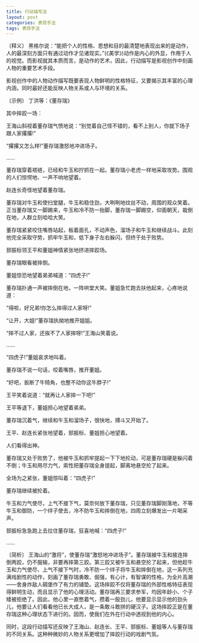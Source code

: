 ```yaml
---
title: 行动描写法
layout: post
categories: 表现手法
tags: 表现手法
---
```


〔释义〕 黑格尔说：“能把个人的性格、思想和目的最清楚地表现出来的是动作，人的最深刻方面只有通过动作才见诸现实。”(《美学》)动作是内心的外显，作用于人的视觉。而影视就其本质而言，是动作的艺术，因此，行动描写是影视创作中刻画人物的重要艺术手段。

影视创作中的人物动作描写既要表现人物鲜明的性格特征，又要揭示其丰富的心理内涵，同时最好还能反映人物关系或人与环境的关系。

〔示例〕 丁洪等：《董存瑞》

其中摔跤一场：

王海山斜视着董存瑞气愤地说：“别觉着自己怪不错的，看不上别人，你就下场子跟人家撂撂!”

“撂撂又怎么样!”董存瑞激怒地冲进场子。

……

董存瑞穿着褡裢，已经和牛玉和拧抓在一起。董存瑞小老虎一样地采取攻势。围观的人们惊愕地、一声不响地望着。

赵连长奇怪地望着董存瑞。

董存瑞对牛玉和使扫堂腿，牛玉和稳住劲，大咧咧地纹丝不动，周围的观众笑着。正当董存瑞又一脚踢来，牛玉和冷不防一抬脚，董存瑞一脚踢空，仰面朝天，栽倒在地，人群立刻哈哈大笑。

董存瑞紧紧咬住嘴唇站起，板着面孔，不动声色，溜场子和牛玉和继续战斗。此刻他完全采取守势，抓牢牛玉和，低下身子左右躲闪，但终于处于败势。

郅振标领王平和董姐神情紧张地挤进摔跤场。

董存瑞眼看被摔倒。

董姐惊恐地望着弟弟喊道：“四虎子!”

董存瑞扑通一声被摔倒在地，一阵哄堂大笑。董姐急忙跑去扶他起来，心疼地说道：

“得啦，好兄弟!你怎么摔得过人家呀!”

“让开，大姐!”董存瑞执拗地推开姐姐。

“摔不过人家，还挨不了人家摔呀!”王海山笑着说。

……

“四虎子!”董姐哀求地叫着。

董存瑞不说一句话，咬着嘴唇，推开董姐。

“好吧，扳断了牛犄角，也整不动你这牛脖子!”

王平笑着说道：“就再让人家摔一下吧!”

王平等退下，董姐担心地望着弟弟。

董存瑞沉着气，继续和牛玉和溜场子，很快地，搏斗又开始了。

王平、赵连长紧张地望着，郅振标、董姐担心地望着。

人们看得出神。

董存瑞又处于败势了，他被牛玉和抓牢提起一下下地抡动，可是董存瑞硬是躲闪着不倒；牛玉和用尽力气，索性把董存瑞全身提起，脚离地悬空抡了起来。

全场为之紧张，董姐惊叫着：“四虎子!”

董存瑞继续被抡着。

牛玉和力气使尽，上气不接下气，莫奈何放下董存瑞，只见董存瑞脚刚落地，不等牛玉和御防，一个绊子使去，冷不防牛玉和摔倒在地，四周立刻爆发出一片喝采声。

郅振标急急跑上去拉住董存瑞，狂喜地喊：“四虎子!”

……

〔简析〕 王海山的“激将”，使董存瑞“激怒地冲进场子”。董存瑞被牛玉和接连摔倒两跤，仍不服输，非要再摔第三跤。第三跤又被牛玉和悬空抡了起来，但他趁牛玉和力气使尽、上气不接下气时，冷不防一个绊子将牛玉和摔倒在地，这一系列充满戏剧性的动作，刻画了董存瑞勇敢、倔强，有心计，有智谋的性格，为全片高潮——舍身炸敌人碉堡作了有力的铺垫。这场摔跤不仅将董存瑞的外部性格特征表现得鲜明生动，而且显示了他的心理活动。董存瑞再三要求参军，均因年龄小、个子矮被拒绝了。因此，他心里一直憋着气，攒着一股劲儿，他要显示显示他的劲头儿，他要让人们看看他已长大成人，是一条敢斗敢拼的硬汉子。这场摔跤正是在董存瑞这种心理状态下进行的。因而，使我们在外在行动中透视到他的内心。

同时，这段行动描写还反映了王海山、赵连长、王平、郅振标、董姐等人与董存瑞的不同关系。这种种微妙的人物关系更增加了摔跤行动的戏剧气氛。 